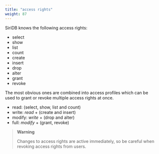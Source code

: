 ```yaml
---
title: "access rights"
weight: 87
---
```


SiriDB knows the following access rights:

* select
* show
* list
* count
* create
* insert
* drop
* alter
* grant
* revoke

The most obvious ones are combined into access profiles which can be used to grant
or revoke multiple access rights at once.

* read:  (select, show, list and count)
* write: *read* + (create and insert)
* modify: *write* + (drop and alter)
* full: *modify* + (grant, revoke)

>**Warning**
>
>Changes to access rights are active immediately, so be careful when revoking
>access rights from users.
